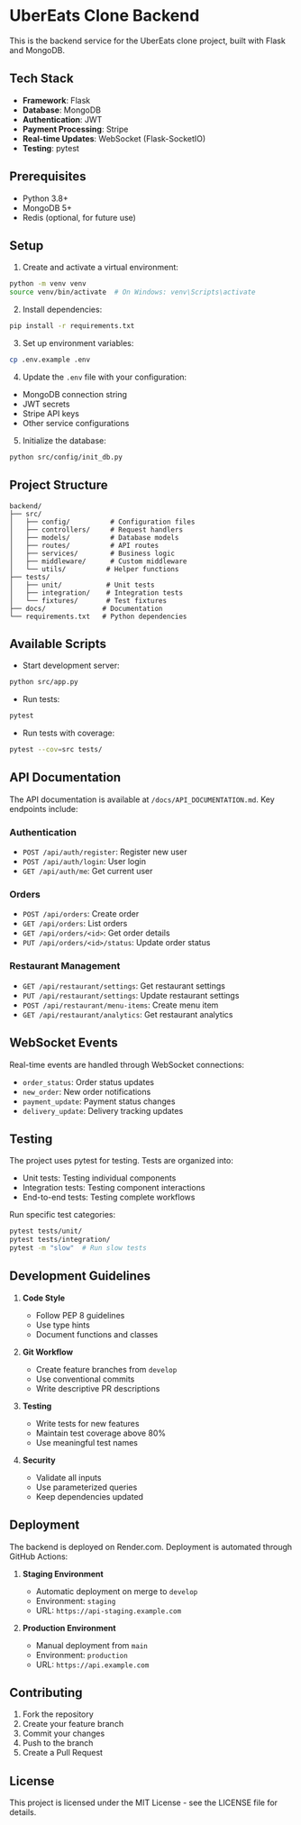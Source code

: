 # UberEats Clone Backend

This is the backend service for the UberEats clone project, built with Flask and MongoDB.

## Tech Stack

- **Framework**: Flask
- **Database**: MongoDB
- **Authentication**: JWT
- **Payment Processing**: Stripe
- **Real-time Updates**: WebSocket (Flask-SocketIO)
- **Testing**: pytest

## Prerequisites

- Python 3.8+
- MongoDB 5+
- Redis (optional, for future use)

## Setup

1. Create and activate a virtual environment:
```bash
python -m venv venv
source venv/bin/activate  # On Windows: venv\Scripts\activate
```

2. Install dependencies:
```bash
pip install -r requirements.txt
```

3. Set up environment variables:
```bash
cp .env.example .env
```

4. Update the `.env` file with your configuration:
- MongoDB connection string
- JWT secrets
- Stripe API keys
- Other service configurations

5. Initialize the database:
```bash
python src/config/init_db.py
```

## Project Structure

```
backend/
├── src/
│   ├── config/          # Configuration files
│   ├── controllers/     # Request handlers
│   ├── models/          # Database models
│   ├── routes/          # API routes
│   ├── services/        # Business logic
│   ├── middleware/      # Custom middleware
│   └── utils/          # Helper functions
├── tests/
│   ├── unit/           # Unit tests
│   ├── integration/    # Integration tests
│   └── fixtures/       # Test fixtures
├── docs/              # Documentation
└── requirements.txt   # Python dependencies
```

## Available Scripts

- Start development server:
```bash
python src/app.py
```

- Run tests:
```bash
pytest
```

- Run tests with coverage:
```bash
pytest --cov=src tests/
```

## API Documentation

The API documentation is available at `/docs/API_DOCUMENTATION.md`. Key endpoints include:

### Authentication
- `POST /api/auth/register`: Register new user
- `POST /api/auth/login`: User login
- `GET /api/auth/me`: Get current user

### Orders
- `POST /api/orders`: Create order
- `GET /api/orders`: List orders
- `GET /api/orders/<id>`: Get order details
- `PUT /api/orders/<id>/status`: Update order status

### Restaurant Management
- `GET /api/restaurant/settings`: Get restaurant settings
- `PUT /api/restaurant/settings`: Update restaurant settings
- `POST /api/restaurant/menu-items`: Create menu item
- `GET /api/restaurant/analytics`: Get restaurant analytics

## WebSocket Events

Real-time events are handled through WebSocket connections:

- `order_status`: Order status updates
- `new_order`: New order notifications
- `payment_update`: Payment status changes
- `delivery_update`: Delivery tracking updates

## Testing

The project uses pytest for testing. Tests are organized into:

- Unit tests: Testing individual components
- Integration tests: Testing component interactions
- End-to-end tests: Testing complete workflows

Run specific test categories:
```bash
pytest tests/unit/
pytest tests/integration/
pytest -m "slow"  # Run slow tests
```

## Development Guidelines

1. **Code Style**
   - Follow PEP 8 guidelines
   - Use type hints
   - Document functions and classes

2. **Git Workflow**
   - Create feature branches from `develop`
   - Use conventional commits
   - Write descriptive PR descriptions

3. **Testing**
   - Write tests for new features
   - Maintain test coverage above 80%
   - Use meaningful test names

4. **Security**
   - Validate all inputs
   - Use parameterized queries
   - Keep dependencies updated

## Deployment

The backend is deployed on Render.com. Deployment is automated through GitHub Actions:

1. **Staging Environment**
   - Automatic deployment on merge to `develop`
   - Environment: `staging`
   - URL: `https://api-staging.example.com`

2. **Production Environment**
   - Manual deployment from `main`
   - Environment: `production`
   - URL: `https://api.example.com`

## Contributing

1. Fork the repository
2. Create your feature branch
3. Commit your changes
4. Push to the branch
5. Create a Pull Request

## License

This project is licensed under the MIT License - see the LICENSE file for details. 